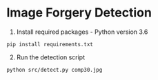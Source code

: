 # Image Forgery Detection

1. Install required packages - Python version 3.6

```
pip install requirements.txt
```

2. Run the detection script

```
python src/detect.py comp30.jpg
```


